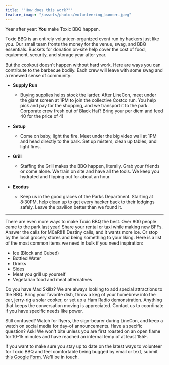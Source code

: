 ```yaml
---
title: '"How does this work?"'
feature_image: "/assets/photos/volunteering_banner.jpeg"
---
```


Year after year: **You** make Toxic BBQ happen.

Toxic BBQ is an entirely volunteer-organized event run by hackers just like you. Our small team fronts the money for the venue, swag, and BBQ essentials. Buckets for donation on-site help cover the cost of food, equipment, security, and storage year after year.

But the cookout doesn't happen without hard work.  Here are ways you can contribute to the barbecue bodily. Each crew will leave with some swag and a renewed sense of community:

- **Supply Run**
    - Buying supplies helps stock the larder. After LineCon, meet under the giant screen at 1PM to join the collective Costco run.  You help pick and pay for the shopping, and we transport it to the park. Corporate crew fresh out of Black Hat?  Bring your per diem and feed 40 for the price of 4!

- **Setup**
    - Come on baby, light the fire. Meet under the big video wall at 1PM and head directly to the park. Set up misters, clean up tables, and light fires.

- **Grill**
    - Staffing the Grill makes the BBQ happen, literally. Grab your friends or come alone. We train on site and have all the tools. We keep you hydrated and flipping out for about an hour.

- **Exodus**
    - Keep us in the good graces of the Parks Department. Starting at 8:30PM, help clean up to get every hacker back to their lodgings safely. Leave the pavilion better than we found it.

---
There are even more ways to make Toxic BBQ the best. Over 800 people came to the park last year! Share your rental or taxi while making new BFFs. Answer the calls for M0aR!!1! Destiny calls, and it wants more ice. Or stop by the local grocery stores and being something to your liking. Here is a list of the most common items we need in bulk if you need inspiration:

- Ice (Block and Cubed)
- Bottled Water
- Drinks
- Sides
- Meat you grill up yourself
- Vegetarian food and meat alternatives

Do you have Mad Skillz? We are always looking to add special attractions to the BBQ. Bring your favorite dish, throw a keg of your homebrew into the car, jerry-rig a solar cooker, or set up a Ham Radio demonstration. Anything that keeps the conversation moving is appreciated. Contact us to coordinate if you have specific needs like power.

Still confused? Watch for flyers, the sign-bearer during LineCon, and keep a watch on social media for day-of announcements. Have a specific question? Ask! We won't bite unless you are first roasted on an open flame for 10-15 minutes and have reached an internal temp of at least 155F.

If you want to make sure you stay up to date on the latest ways to volunteer for Toxic BBQ and feel comfortable being bugged by email or text, submit [this Google Form](https://forms.gle/H4QMN56wChZwmQNQA). We'll be in touch.
